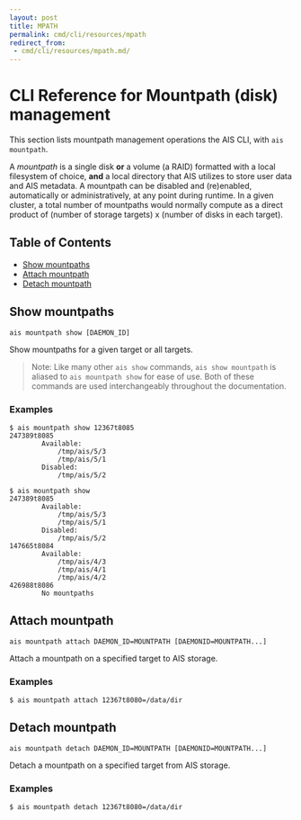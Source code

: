 ```yaml
---
layout: post
title: MPATH
permalink: cmd/cli/resources/mpath
redirect_from:
 - cmd/cli/resources/mpath.md/
---
```


# CLI Reference for Mountpath (disk) management
This section lists mountpath management operations the AIS CLI, with `ais mountpath`.

A *mountpath* is a single disk **or** a volume (a RAID) formatted with a local filesystem of choice, **and** a local directory that AIS utilizes to store user data and AIS metadata. A mountpath can be disabled and (re)enabled, automatically or administratively, at any point during runtime. In a given cluster, a total number of mountpaths would normally compute as a direct product of (number of storage targets) x (number of disks in each target).

## Table of Contents
- [Show mountpaths](#show-mountpaths)
- [Attach mountpath](#attach-mountpath)
- [Detach mountpath](#detach-mountpath)

## Show mountpaths

`ais mountpath show [DAEMON_ID]`

Show mountpaths for a given target or all targets.

> Note: Like many other `ais show` commands, `ais show mountpath` is aliased to `ais mountpath show` for ease of use.
> Both of these commands are used interchangeably throughout the documentation.

### Examples

```console
$ ais mountpath show 12367t8085
247389t8085
        Available:
			/tmp/ais/5/3
			/tmp/ais/5/1
        Disabled:
			/tmp/ais/5/2

$ ais mountpath show
247389t8085
        Available:
			/tmp/ais/5/3
			/tmp/ais/5/1
        Disabled:
			/tmp/ais/5/2
147665t8084
        Available:
			/tmp/ais/4/3
			/tmp/ais/4/1
			/tmp/ais/4/2
426988t8086
		No mountpaths
```

## Attach mountpath

`ais mountpath attach DAEMON_ID=MOUNTPATH [DAEMONID=MOUNTPATH...]`

Attach a mountpath on a specified target to AIS storage.

### Examples

```console
$ ais mountpath attach 12367t8080=/data/dir
```

## Detach mountpath

`ais mountpath detach DAEMON_ID=MOUNTPATH [DAEMONID=MOUNTPATH...]`

Detach a mountpath on a specified target from AIS storage.

### Examples

```console
$ ais mountpath detach 12367t8080=/data/dir
```
